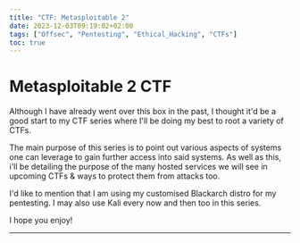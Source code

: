 ```yaml
---
title: "CTF: Metasploitable 2"
date: 2023-12-03T09:19:02+02:00
tags: ["Offsec", "Pentesting", "Ethical_Hacking", "CTFs"]
toc: true
---
```

# Metasploitable 2 CTF
Although I have already went over this box in the past, I thought it'd be a good start to my CTF series where I'll be doing my best to root a variety of CTFs. 

The main purpose of this series is to point out various aspects of systems one can leverage to gain further access into said systems. As well as this, i'll be detailing the purpose of the many hosted services we will see in upcoming CTFs & ways to protect them from attacks too.

I'd like to mention that I am using my customised Blackarch distro for my pentesting.  I may also use Kali every now and then too in this series.

I hope you enjoy!

----------------------------------------------------------------------------------------------------------------------
